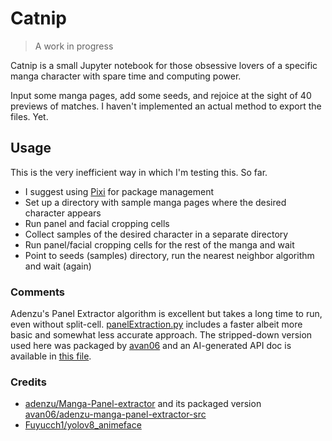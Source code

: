 # Catnip

> A work in progress

Catnip is a small Jupyter notebook for those obsessive lovers of a specific manga character with spare time and computing power.

Input some manga pages, add some seeds, and rejoice at the sight of 40 previews of matches. I haven't implemented an actual method to export the files. Yet.

## Usage
This is the very inefficient way in which I'm testing this. So far.

- I suggest using [Pixi](https://pixi.sh/latest/) for package management
- Set up a directory with sample manga pages where the desired character appears
- Run panel and facial cropping cells
- Collect samples of the desired character in a separate directory
- Run panel/facial cropping cells for the rest of the manga and wait
- Point to seeds (samples) directory, run the nearest neighbor algorithm and wait (again)

### Comments
Adenzu's Panel Extractor algorithm is excellent but takes a long time to run, even without split-cell. [panelExtraction.py](src/panelExtraction.py) includes a faster albeit more basic and somewhat less accurate approach. The stripped-down version used here was packaged by [avan06](https://github.com/avan06/adenzu-manga-panel-extractor-src) and an AI-generated API doc is available in [this file](docs/api.md).

### Credits
- [adenzu/Manga-Panel-extractor](https://github.com/adenzu/Manga-Panel-Extractor) and its packaged version [avan06/adenzu-manga-panel-extractor-src](https://github.com/avan06/adenzu-manga-panel-extractor-src)
- [Fuyucch1/yolov8_animeface](https://github.com/Fuyucch1/yolov8_animeface/tree/main?tab=readme-ov-file)
